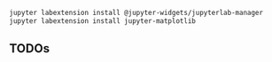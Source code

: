 

```bash
jupyter labextension install @jupyter-widgets/jupyterlab-manager
jupyter labextension install jupyter-matplotlib
```


## TODOs



